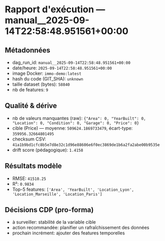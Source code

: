 # Rapport d'exécution — manual__2025-09-14T22:58:48.951561+00:00

## Métadonnées
- dag_run_id: `manual__2025-09-14T22:58:48.951561+00:00`
- date/heure: `2025-09-14T22:58:48.951561+00:00`
- image Docker: `immo-demo:latest`
- hash du code (GIT_SHA): `unknown`
- taille dataset (bytes): `58840`
- nb de features: `9`

## Qualité & dérive
- nb de valeurs manquantes (raw): `{"Area": 0, "YearBuilt": 0, "Location": 0, "Condition": 0, "Garage": 0, "Price": 0}`
- cible (Price) — moyenne: `509624.1869733479`, écart-type: `359956.32664801495`
- checksum CSV: `41a1b9bd1cfc8b5e7d8e32c1d96e88606e6f0ec3869de1b6a2fa2abe00b9535e`
- drift score (pédagogique): `1.4158`

## Résultats modèle
- RMSE: `41510.25`
- R²: `0.9834`
- Top-5 features: `['Area', 'YearBuilt', 'Location_Lyon', 'Location_Marseille', 'Location_Paris']`

## Décisions CDP (pro-forma)
- à surveiller: stabilité de la variable cible
- action recommandée: planifier un rafraîchissement des données
- prochain incrément: ajouter des features temporelles
